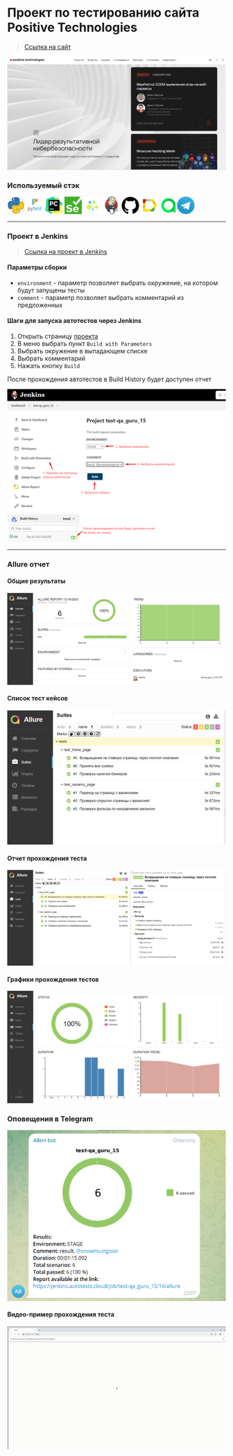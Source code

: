 <h1> Проект по тестированию сайта Positive Technologies</h1>

> <a target="_blank" href="https://www.ptsecurity.com/ru-ru/">Ссылка на сайт</a>

![Homepage](image/Homepage.png)

### Используемый стэк

<img title="Python" src="./image/python.png" height="40" width="40"/> <img title="Pytest" src="./image/pytest.png" height="40" width="40"/> <img title="Pycharm" src="./image/pycharm.png" height="40" width="40"/> <img title="Selenium" src="./image/selenium.png" height="40" width="40"/> <img title="Selene" src="./image/selene.png" height="40" width="40"/> <img title="Jenkins" src="./image/jenkins.png" height="40" width="40"/> <img title="GitHub" src="./image/github.png" height="40" width="40"/> <img title="Allure Report" src="./image/allure_report.png" height="40" width="40"/> <img title="Allure TestOps" src="./image/allureTestOps.png" height="40" width="40"/><img title="Telegram" src="./image/telegram.png" height="40" width="40"/> 

----

### Проект в Jenkins
> <a target="_blank" href="https://jenkins.autotests.cloud/job/test-qa_guru_15/">Ссылка на проект в Jenkins</a>

#### Параметры сборки

* `environment` - параметр позволяет выбрать окружение, на котором будут запущены тесты
* `comment` - параметр позволяет выбрать комментарий из предложенных


#### Шаги для запуска автотестов через Jenkins

1. Открыть страницу <a target="_blank" href="https://jenkins.autotests.cloud/job/test-qa_guru_15/">проекта</a>
2. В меню выбрать пункт `Build with Parameters`
3. Выбрать окружение в выпадающем списке
4. Выбрать комментарий
5. Нажать кнопку `Build`

После прохождения автотестов в Build History будет доступен отчет

![Jenkins build](./image/jenkins_build.png)

----

### Allure отчет
#### Общие результаты

![Allure_report_example](./image/Allure_report_example.png)

#### Список тест кейсов

![Allure_suites](./image/Allure_suites.png)

#### Отчет прохождения теста

![Allure_suites_test](./image/Allure_suites_test.png)

#### Графики прохождения тестов

![Allure_graphs](./image/Allure_graphs.png)

### Оповещения в Telegram

![allert_bot](./image/allert_bot.png)

#### Видео-пример прохождения теста

![video](./image/video.gif)